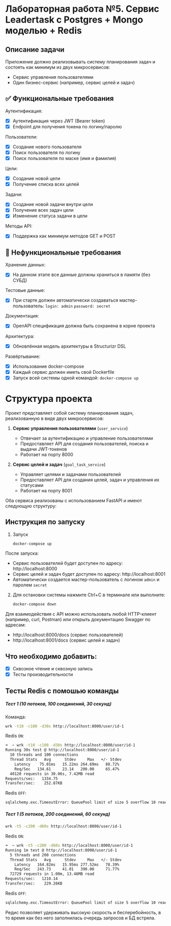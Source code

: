 # Лабораторная работа №5. Сервис Leadertask с Postgres + Mongo моделью + Redis

## Описание задачи

Приложение должно реализовывать систему планирования задач и состоять как минимум из двух микросервисов:
- Сервис управления пользователями
- Один бизнес-сервис (например, сервис целей и задач)

## ✅ Функциональные требования

Аутентификация:
- [X] Аутентификация через JWT (Bearer token)
- [X] Endpoint для получения токена по логину/паролю

Пользователи:
- [X] Создание нового пользователя
- [X] Поиск пользователя по логину
- [X] Поиск пользователя по маске (имя и фамилия)

Цели:
- [X] Создание новой цели
- [X] Получение списка всех целей

Задачи:
- [X] Создание новой задачи внутри цели
- [X] Получение всех задач цели
- [X] Изменение статуса задачи в цели

Методы API:
- [X] Поддержка как минимум методов GET и POST

## 🚫 Нефункциональные требования

Хранение данных:
- [X] На данном этапе все данные должны храниться в памяти (без СУБД)

Тестовые данные:
- [X] При старте должен автоматически создаваться мастер-пользователь: `login: admin` `password: secret`

Документация:
- [X] OpenAPI спецификация должна быть сохранена в корне проекта

Архитектура:
- [X] Обновлённая модель архитектуры в Structurizr DSL

Развёртывание:
- [X] Использование docker-compose
- [X] Каждый сервис должен иметь свой Dockerfile
- [X] Запуск всей системы одной командой: `docker-compose up`
          
# Структура проекта

Проект представляет собой систему планирования задач, реализованную в виде двух микросервисов:

1. **Сервис управления пользователями** (`user_service`)
   - Отвечает за аутентификацию и управление пользователями
   - Предоставляет API для создания пользователей, поиска и выдачи JWT-токенов
   - Работает на порту 8000

2. **Сервис целей и задач** (`goal_task_service`)
   - Управляет целями и задачами пользователей
   - Предоставляет API для создания целей, задач и управления их статусами
   - Работает на порту 8001

Оба сервиса реализованы с использованием FastAPI и имеют следующую структуру:


## Инструкция по запуску

1. Запуск

   ```bash
   docker-compose up
   ```

После запуска:
   - Сервис пользователей будет доступен по адресу: http://localhost:8000
   - Сервис целей и задач будет доступен по адресу: http://localhost:8001
   - Автоматически создается мастер-пользователь с логином `admin` и паролем `secret`

2. Для остановки системы нажмите Ctrl+C в терминале или выполните:
   
   ```bash
   docker-compose down
   ```

Для взаимодействия с API можно использовать любой HTTP-клиент (например, curl, Postman) или открыть документацию Swagger по адресам:
- http://localhost:8000/docs (сервис пользователей)
- http://localhost:8001/docs (сервис целей и задач)


## Что необходимо добавить:

- [X] Сквозное чтение и сквозную запись
- [X] Тесты производительности

## Тесты Redis с помошью команды 

##### Тест 1 (10 потоков, 100 соединений, 30 секунд)

Команда:

```bash
wrk -t10 -c100 -d30s http://localhost:8000/user/id-1
```

Redis `ON`:

```bash
➜  ~ wrk -t10 -c100 -d30s http://localhost:8000/user/id-1
Running 30s test @ http://localhost:8000/user/id-1
  10 threads and 100 connections
  Thread Stats   Avg      Stdev     Max   +/- Stdev
    Latency    75.01ms   15.22ms 264.69ms   88.72%
    Req/Sec   134.61     23.14   200.00     65.47%
  40120 requests in 30.06s, 7.42MB read
Requests/sec:   1334.75
Transfer/sec:    252.87KB
```

Redis `OFF`:

```bash
sqlalchemy.exc.TimeoutError: QueuePool limit of size 5 overflow 10 reached, connection timed out, timeout 30.00 
```

##### Тест 1 (5 потоков, 200 соединений, 60 секунд)



```bash
wrk -t5 -c200 -d60s http://localhost:8000/user/id-1
```

Redis `ON`:

```bash
➜  ~ wrk -t5 -c200 -d60s http://localhost:8000/user/id-1
Running 1m test @ http://localhost:8000/user/id-1
  5 threads and 200 connections
  Thread Stats   Avg      Stdev     Max   +/- Stdev
    Latency   164.82ms   15.95ms 277.52ms   78.39%
    Req/Sec   243.73     41.01   390.00     71.77%
  72729 requests in 1.00m, 13.46MB read
Requests/sec:   1210.14
Transfer/sec:    229.26KB
```

Redis `OFF`:

```bash
sqlalchemy.exc.TimeoutError: QueuePool limit of size 5 overflow 10 reached, connection timed out, timeout 30.00 
```

Редис позволяет удерживать высокую скорость и бесперебойность, в то время как без него заполнилась очередь запросов и БД встряла.
